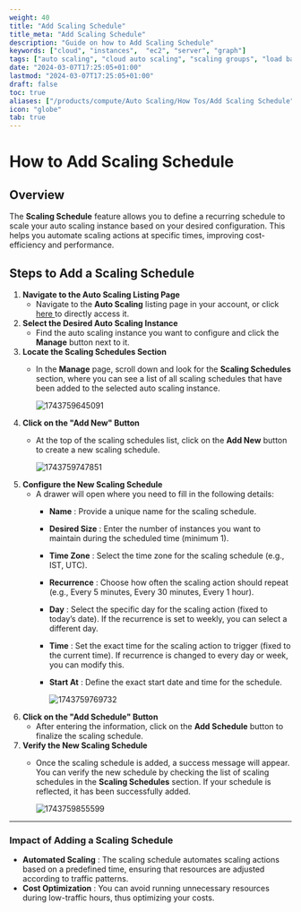 ```yaml
---
weight: 40
title: "Add Scaling Schedule"
title_meta: "Add Scaling Schedule"
description: "Guide on how to Add Scaling Schedule"
keywords: ["cloud", "instances",  "ec2", "server", "graph"]
tags: ["auto scaling", "cloud auto scaling", "scaling groups", "load balancing", "automatic resource scaling"]
date: "2024-03-07T17:25:05+01:00"
lastmod: "2024-03-07T17:25:05+01:00"
draft: false
toc: true
aliases: ["/products/compute/Auto Scaling/How Tos/Add Scaling Schedule"]
icon: "globe"
tab: true
---
```


# **How to Add Scaling Schedule**

## **Overview**

The **Scaling Schedule** feature allows you to define a recurring schedule to scale your auto scaling instance based on your desired configuration. This helps you automate scaling actions at specific times, improving cost-efficiency and performance.

## **Steps to Add a Scaling Schedule**

1. **Navigate to the Auto Scaling Listing Page**
   * Navigate to the **Auto Scaling** listing page in your account, or click [here ](https://console.utho.com/auto-scaling "Auto Scaling Listing Page")to directly access it.
2. **Select the Desired Auto Scaling Instance**
   * Find the auto scaling instance you want to configure and click the **Manage** button next to it.
3. **Locate the Scaling Schedules Section**
   * In the **Manage** page, scroll down and look for the **Scaling Schedules** section, where you can see a list of all scaling schedules that have been added to the selected auto scaling instance.

     ![1743759645091](image/index/1743759645091.png)
4. **Click on the "Add New" Button**
   * At the top of the scaling schedules list, click on the **Add New** button to create a new scaling schedule.

     ![1743759747851](image/index/1743759747851.png)
5. **Configure the New Scaling Schedule**
   * A drawer will open where you need to fill in the following details:
     * **Name** : Provide a unique name for the scaling schedule.
     * **Desired Size** : Enter the number of instances you want to maintain during the scheduled time (minimum 1).
     * **Time Zone** : Select the time zone for the scaling schedule (e.g., IST, UTC).
     * **Recurrence** : Choose how often the scaling action should repeat (e.g., Every 5 minutes, Every 30 minutes, Every 1 hour).
     * **Day** : Select the specific day for the scaling action (fixed to today’s date). If the recurrence is set to weekly, you can select a different day.
     * **Time** : Set the exact time for the scaling action to trigger (fixed to the current time). If recurrence is changed to every day or week, you can modify this.
     * **Start At** : Define the exact start date and time for the schedule.

       ![1743759769732](image/index/1743759769732.png)
6. **Click on the "Add Schedule" Button**
   * After entering the information, click on the **Add Schedule** button to finalize the scaling schedule.
7. **Verify the New Scaling Schedule**
   * Once the scaling schedule is added, a success message will appear. You can verify the new schedule by checking the list of scaling schedules in the **Scaling Schedules** section. If your schedule is reflected, it has been successfully added.

     ![1743759855599](image/index/1743759855599.png)

---

### **Impact of Adding a Scaling Schedule**

* **Automated Scaling** : The scaling schedule automates scaling actions based on a predefined time, ensuring that resources are adjusted according to traffic patterns.
* **Cost Optimization** : You can avoid running unnecessary resources during low-traffic hours, thus optimizing your costs.
